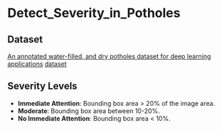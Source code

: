 # Detect_Severity_in_Potholes

## Dataset
[An annotated water-filled, and dry potholes dataset for deep learning applications](https://www.sciencedirect.com/science/article/pii/S2352340923003256)
[dataset](https://data.mendeley.com/datasets/tp95cdvgm8/1)

## Severity Levels
- **Immediate Attention**: Bounding box area > 20% of the image area.
- **Moderate**: Bounding box area between 10-20%.
- **No Immediate Attention**: Bounding box area < 10%.
